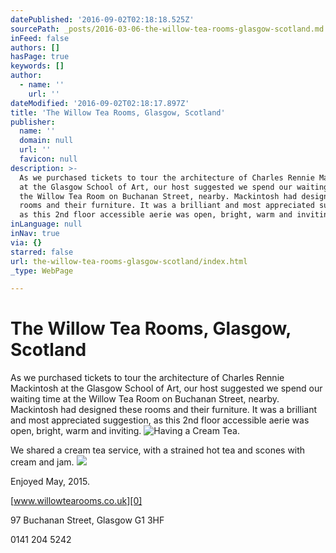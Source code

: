 ```yaml
---
datePublished: '2016-09-02T02:18:18.525Z'
sourcePath: _posts/2016-03-06-the-willow-tea-rooms-glasgow-scotland.md
inFeed: false
authors: []
hasPage: true
keywords: []
author:
  - name: ''
    url: ''
dateModified: '2016-09-02T02:18:17.897Z'
title: 'The Willow Tea Rooms, Glasgow, Scotland'
publisher:
  name: ''
  domain: null
  url: ''
  favicon: null
description: >-
  As we purchased tickets to tour the architecture of Charles Rennie Mackintosh
  at the Glasgow School of Art, our host suggested we spend our waiting time at
  the Willow Tea Room on Buchanan Street, nearby. Mackintosh had designed these
  rooms and their furniture. It was a brilliant and most appreciated suggestion,
  as this 2nd floor accessible aerie was open, bright, warm and inviting.
inLanguage: null
inNav: true
via: {}
starred: false
url: the-willow-tea-rooms-glasgow-scotland/index.html
_type: WebPage

---
```

# The Willow Tea Rooms, Glasgow, Scotland

As we purchased tickets to tour the architecture of Charles Rennie Mackintosh at the Glasgow School of Art, our host suggested we spend our waiting time at the Willow Tea Room on Buchanan Street, nearby. Mackintosh had designed these rooms and their furniture. It was a brilliant and most appreciated suggestion, as this 2nd floor accessible aerie was open, bright, warm and inviting.
![Having a Cream Tea.](https://s3-us-west-2.amazonaws.com/the-grid-img/p/abf6181de921204df9938f72ff33f2f203de5f5b.jpg)

We shared a cream tea service, with a strained hot tea and scones with cream and jam.
![](https://s3-us-west-2.amazonaws.com/the-grid-img/p/807c7dbedf6798fa972f1ea5d3fb6ece1ce83bf7.jpg)

Enjoyed May, 2015\.

[www.willowtearooms.co.uk][0]

97 Buchanan Street, Glasgow G1 3HF

0141 204 5242

[0]: http://www.willowtearooms.co.uk/